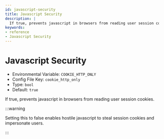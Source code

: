 ```yaml
---
id: javascript-security
title: Javascript Security
description: |
  If true, prevents javascript in browsers from reading user session cookies.
keywords:
- reference
- Javascript Security
---
```



# Javascript Security
- Environmental Variable: `COOKIE_HTTP_ONLY`
- Config File Key: `cookie_http_only`
- Type: `bool`
- Default: `true`

If true, prevents javascript in browsers from reading user session cookies.

:::warning

Setting this to false enables hostile javascript to steal session cookies and impersonate users.

:::

